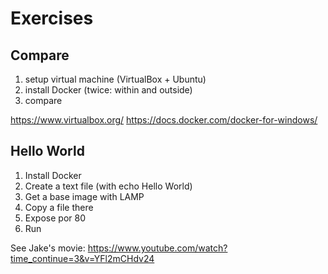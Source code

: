 # Exercises

## Compare

1. setup virtual machine (VirtualBox + Ubuntu)
2. install Docker (twice: within and outside)
3. compare 

https://www.virtualbox.org/
https://docs.docker.com/docker-for-windows/


## Hello World

1. Install Docker
2. Create a text file (with echo Hello World)
3. Get a base image with LAMP
4. Copy a file there
5. Expose por 80
6. Run

See Jake's movie: https://www.youtube.com/watch?time_continue=3&v=YFl2mCHdv24

